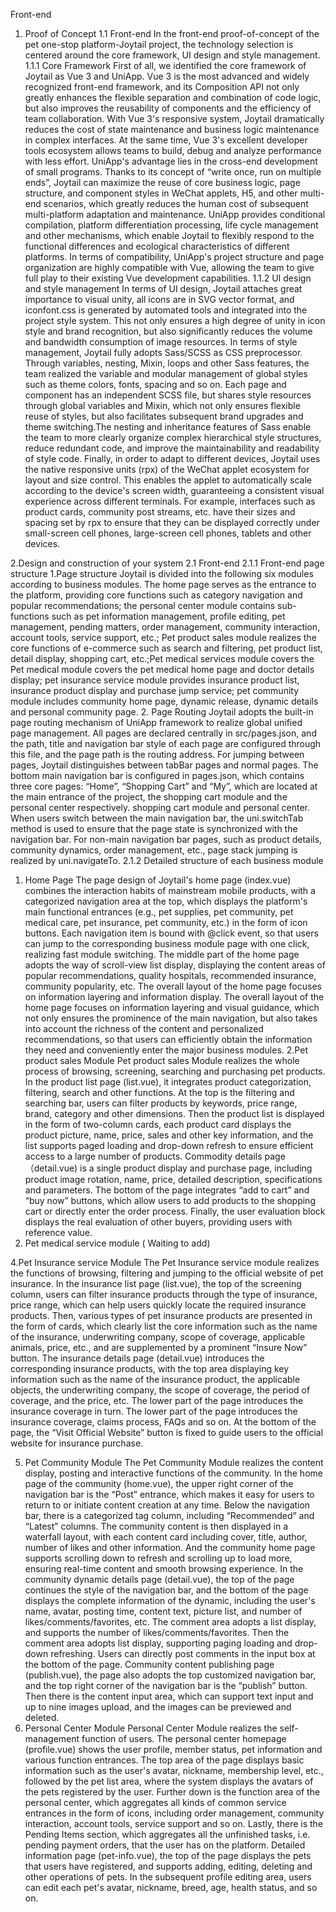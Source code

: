 Front-end

1. Proof of Concept
1.1 Front-end
In the front-end proof-of-concept of the pet one-stop platform-Joytail project, the technology selection is centered around the core framework, UI design and style management.
1.1.1  Core Framework 
First of all, we identified the core framework of Joytail as Vue 3 and UniApp.
Vue 3 is the most advanced and widely recognized front-end framework, and its Composition API not only greatly enhances the flexible separation and combination of code logic, but also improves the reusability of components and the efficiency of team collaboration. With Vue 3's responsive system, Joytail dramatically reduces the cost of state maintenance and business logic maintenance in complex interfaces. At the same time, Vue 3's excellent developer tools ecosystem allows teams to build, debug and analyze performance with less effort.
UniApp's advantage lies in the cross-end development of small programs. Thanks to its concept of “write once, run on multiple ends”, Joytail can maximize the reuse of core business logic, page structure, and component styles in WeChat applets, H5, and other multi-end scenarios, which greatly reduces the human cost of subsequent multi-platform adaptation and maintenance. UniApp provides conditional compilation, platform differentiation processing, life cycle management and other mechanisms, which enable Joytail to flexibly respond to the functional differences and ecological characteristics of different platforms.
In terms of compatibility, UniApp's project structure and page organization are highly compatible with Vue, allowing the team to give full play to their existing Vue development capabilities.
1.1.2 UI design and style management 
In terms of UI design, Joytail attaches great importance to visual unity, all icons are in SVG vector format, and iconfont.css is generated by automated tools and integrated into the project style system. This not only ensures a high degree of unity in icon style and brand recognition, but also significantly reduces the volume and bandwidth consumption of image resources.
In terms of style management, Joytail fully adopts Sass/SCSS as CSS preprocessor. Through variables, nesting, Mixin, loops and other Sass features, the team realized the variable and modular management of global styles such as theme colors, fonts, spacing and so on. Each page and component has an independent SCSS file, but shares style resources through global variables and Mixin, which not only ensures flexible reuse of styles, but also facilitates subsequent brand upgrades and theme switching.The nesting and inheritance features of Sass enable the team to more clearly organize complex hierarchical style structures, reduce redundant code, and improve the maintainability and readability of style code.
Finally, in order to adapt to different devices, Joytail uses the native responsive units (rpx) of the WeChat applet ecosystem for layout and size control. This enables the applet to automatically scale according to the device's screen width, guaranteeing a consistent visual experience across different terminals. For example, interfaces such as product cards, community post streams, etc. have their sizes and spacing set by rpx to ensure that they can be displayed correctly under small-screen cell phones, large-screen cell phones, tablets and other devices.

2.Design and construction of your system
2.1 Front-end
2.1.1 Front-end page structure
1.Page structure 
Joytail is divided into the following six modules according to business modules. The home page serves as the entrance to the platform, providing core functions such as category navigation and popular recommendations; the personal center module contains sub-functions such as pet information management, profile editing, pet management, pending matters, order management, community interaction, account tools, service support, etc.; Pet product sales module realizes the core functions of e-commerce such as search and filtering, pet product list, detail display, shopping cart, etc.;Pet medical services module covers the Pet medical module covers the pet medical home page and doctor details display; pet insurance service module provides insurance product list, insurance product display and purchase jump service; pet community module includes community home page, dynamic release, dynamic details and personal community page.
2. Page Routing 
Joytail adopts the built-in page routing mechanism of UniApp framework to realize global unified page management. All pages are declared centrally in src/pages.json, and the path, title and navigation bar style of each page are configured through this file, and the page path is the routing address. For jumping between pages, Joytail distinguishes between tabBar pages and normal pages. The bottom main navigation bar is configured in pages.json, which contains three core pages: “Home”, “Shopping Cart” and “My”, which are located at the main entrance of the project, the shopping cart module and the personal center respectively. shopping cart module and personal center. When users switch between the main navigation bar, the uni.switchTab method is used to ensure that the page state is synchronized with the navigation bar. For non-main navigation bar pages, such as product details, community dynamics, order management, etc., page stack jumping is realized by uni.navigateTo.
2.1.2 Detailed structure of each business module
1. Home Page 
The page design of Joytail's home page (index.vue) combines the interaction habits of mainstream mobile products, with a categorized navigation area at the top, which displays the platform's main functional entrances (e.g., pet supplies, pet community, pet medical care, pet insurance, pet community, etc.) in the form of icon buttons. Each navigation item is bound with @click event, so that users can jump to the corresponding business module page with one click, realizing fast module switching. The middle part of the home page adopts the way of scroll-view list display, displaying the content areas of popular recommendations, quality hospitals, recommended insurance, community popularity, etc. The overall layout of the home page focuses on information layering and information display. The overall layout of the home page focuses on information layering and visual guidance, which not only ensures the prominence of the main navigation, but also takes into account the richness of the content and personalized recommendations, so that users can efficiently obtain the information they need and conveniently enter the major business modules.
2.Pet product sales Module 
Pet product sales Module realizes the whole process of browsing, screening, searching and purchasing pet products. In the product list page (list.vue), it integrates product categorization, filtering, search and other functions. At the top is the filtering and searching bar, users can filter products by keywords, price range, brand, category and other dimensions. Then the product list is displayed in the form of two-column cards, each product card displays the product picture, name, price, sales and other key information, and the list supports paged loading and drop-down refresh to ensure efficient access to a large number of products.
Commodity details page（detail.vue) is a single product display and purchase page, including product image rotation, name, price, detailed description, specifications and parameters. The bottom of the page integrates “add to cart” and “buy now” buttons, which allow users to add products to the shopping cart or directly enter the order process. Finally, the user evaluation block displays the real evaluation of other buyers, providing users with reference value.
3. Pet medical service module 
( Waiting to add)

4.Pet Insurance service Module 
The Pet Insurance service module realizes the functions of browsing, filtering and jumping to the official website of pet insurance. In the insurance list page (list.vue), the top of the screening column, users can filter insurance products through the type of insurance, price range, which can help users quickly locate the required insurance products. Then, various types of pet insurance products are presented in the form of cards, which clearly list the core information such as the name of the insurance, underwriting company, scope of coverage, applicable animals, price, etc., and are supplemented by a prominent “Insure Now” button.
The insurance details page (detail.vue) introduces the corresponding insurance products, with the top area displaying key information such as the name of the insurance product, the applicable objects, the underwriting company, the scope of coverage, the period of coverage, and the price, etc. The lower part of the page introduces the insurance coverage in turn. The lower part of the page introduces the insurance coverage, claims process, FAQs and so on. At the bottom of the page, the “Visit Official Website” button is fixed to guide users to the official website for insurance purchase.

5. Pet Community Module 
The Pet Community Module realizes the content display, posting and interactive functions of the community. In the home page of the community (home.vue), the upper right corner of the navigation bar is the “Post” entrance, which makes it easy for users to return to or initiate content creation at any time. Below the navigation bar, there is a categorized tag column, including “Recommended” and “Latest” columns. The community content is then displayed in a waterfall layout, with each content card including cover, title, author, number of likes and other information. And the community home page supports scrolling down to refresh and scrolling up to load more, ensuring real-time content and smooth browsing experience.
In the community dynamic details page (detail.vue), the top of the page continues the style of the navigation bar, and the bottom of the page displays the complete information of the dynamic, including the user's name, avatar, posting time, content text, picture list, and number of likes/comments/favorites, etc. The comment area adopts a list display, and supports the number of likes/comments/favorites. Then the comment area adopts list display, supporting paging loading and drop-down refreshing. Users can directly post comments in the input box at the bottom of the page. 
Community content publishing page (publish.vue), the page also adopts the top customized navigation bar, and the top right corner of the navigation bar is the “publish” button. Then there is the content input area, which can support text input and up to nine images upload, and the images can be previewed and deleted.
6. Personal Center Module 
Personal Center Module realizes the self-management function of users. The personal center homepage (profile.vue) shows the user profile, member status, pet information and various function entrances. The top area of the page displays basic information such as the user's avatar, nickname, membership level, etc., followed by the pet list area, where the system displays the avatars of the pets registered by the user. Further down is the function area of the personal center, which aggregates all kinds of common service entrances in the form of icons, including order management, community interaction, account tools, service support and so on. Lastly, there is the Pending Items section, which aggregates all the unfinished tasks, i.e. pending payment orders, that the user has on the platform.
Detailed information page (pet-info.vue), the top of the page displays the pets that users have registered, and supports adding, editing, deleting and other operations of pets. In the subsequent profile editing area, users can edit each pet's avatar, nickname, breed, age, health status, and so on.